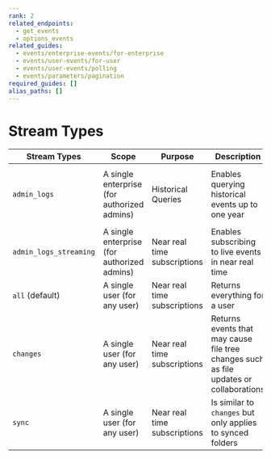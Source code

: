 ```yaml
---
rank: 2
related_endpoints:
  - get_events
  - options_events
related_guides:
  - events/enterprise-events/for-enterprise
  - events/user-events/for-user
  - events/user-events/polling
  - events/parameters/pagination
required_guides: []
alias_paths: []
---
```


# Stream Types

| Stream Types       | Scope       | Purpose           | Description                           | Retention           | Access Pattern
| ------------------ | ------------ | -----------------|--------------------------------------|---------------------|------------------
| `admin_logs` | A single enterprise (for authorized admins) | Historical Queries | Enables querying historical events up to one year | 365 Days | Filter by time frame, then paginate through the response by `stream_position` |
| `admin_logs_streaming` | A single enterprise (for authorized admins) | Near real time subscriptions | Enables subscribing to live events in near real time | 14 Days | Poll using the `stream_position` |
| `all` (default) | A single user (for any user) | Near real time subscriptions | Returns everything for a user | 21 Days | Poll or long-poll using the `stream_position` |
| `changes` | A single user (for any user) | Near real time subscriptions | Returns events that may cause file tree changes such as file updates or collaborations | 21 Days | Poll or long-poll using the `stream_position` |
| `sync` | A single user (for any user) | Near real time subscriptions | Is similar to `changes` but only applies to synced folders | 31 Days | Poll or long-poll using the `stream_position` |
<!-- markdownlint-enable line-length -->